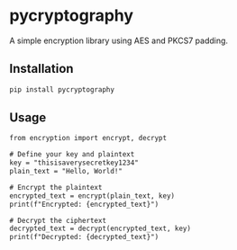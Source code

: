 # pycryptography

A simple encryption library using AES and PKCS7 padding.

## Installation

```bash
pip install pycryptography
```
## Usage
```xml
from encryption import encrypt, decrypt

# Define your key and plaintext
key = "thisisaverysecretkey1234"
plain_text = "Hello, World!"

# Encrypt the plaintext
encrypted_text = encrypt(plain_text, key)
print(f"Encrypted: {encrypted_text}")

# Decrypt the ciphertext
decrypted_text = decrypt(encrypted_text, key)
print(f"Decrypted: {decrypted_text}")
```